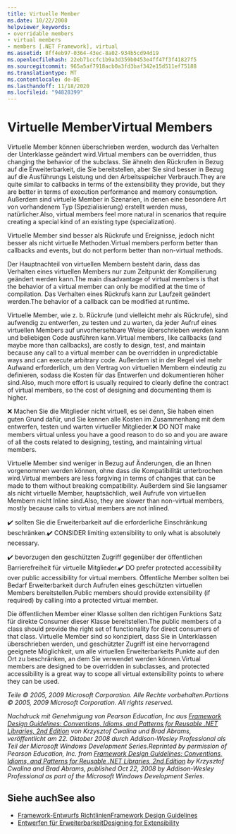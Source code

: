 ```yaml
---
title: Virtuelle Member
ms.date: 10/22/2008
helpviewer_keywords:
- overridable members
- virtual members
- members [.NET Framework], virtual
ms.assetid: 8ff4eb97-0364-43ec-8a02-934b5cd94d19
ms.openlocfilehash: 22eb71ccfc1b9a3d359b0453e4ff47f3f41827f5
ms.sourcegitcommit: 965a5af7918acb0a3fd3baf342e15d511ef75188
ms.translationtype: MT
ms.contentlocale: de-DE
ms.lasthandoff: 11/18/2020
ms.locfileid: "94828399"
---
```

# <a name="virtual-members"></a><span data-ttu-id="8fcff-102">Virtuelle Member</span><span class="sxs-lookup"><span data-stu-id="8fcff-102">Virtual Members</span></span>
<span data-ttu-id="8fcff-103">Virtuelle Member können überschrieben werden, wodurch das Verhalten der Unterklasse geändert wird.</span><span class="sxs-lookup"><span data-stu-id="8fcff-103">Virtual members can be overridden, thus changing the behavior of the subclass.</span></span> <span data-ttu-id="8fcff-104">Sie ähneln den Rückrufen in Bezug auf die Erweiterbarkeit, die Sie bereitstellen, aber Sie sind besser in Bezug auf die Ausführungs Leistung und den Arbeitsspeicher Verbrauch.</span><span class="sxs-lookup"><span data-stu-id="8fcff-104">They are quite similar to callbacks in terms of the extensibility they provide, but they are better in terms of execution performance and memory consumption.</span></span> <span data-ttu-id="8fcff-105">Außerdem sind virtuelle Member in Szenarien, in denen eine besondere Art von vorhandenem Typ (Spezialisierung) erstellt werden muss, natürlicher.</span><span class="sxs-lookup"><span data-stu-id="8fcff-105">Also, virtual members feel more natural in scenarios that require creating a special kind of an existing type (specialization).</span></span>

 <span data-ttu-id="8fcff-106">Virtuelle Member sind besser als Rückrufe und Ereignisse, jedoch nicht besser als nicht virtuelle Methoden.</span><span class="sxs-lookup"><span data-stu-id="8fcff-106">Virtual members perform better than callbacks and events, but do not perform better than non-virtual methods.</span></span>

 <span data-ttu-id="8fcff-107">Der Hauptnachteil von virtuellen Membern besteht darin, dass das Verhalten eines virtuellen Members nur zum Zeitpunkt der Kompilierung geändert werden kann.</span><span class="sxs-lookup"><span data-stu-id="8fcff-107">The main disadvantage of virtual members is that the behavior of a virtual member can only be modified at the time of compilation.</span></span> <span data-ttu-id="8fcff-108">Das Verhalten eines Rückrufs kann zur Laufzeit geändert werden.</span><span class="sxs-lookup"><span data-stu-id="8fcff-108">The behavior of a callback can be modified at runtime.</span></span>

 <span data-ttu-id="8fcff-109">Virtuelle Member, wie z. b. Rückrufe (und vielleicht mehr als Rückrufe), sind aufwendig zu entwerfen, zu testen und zu warten, da jeder Aufruf eines virtuellen Members auf unvorhersehbare Weise überschrieben werden kann und beliebigen Code ausführen kann.</span><span class="sxs-lookup"><span data-stu-id="8fcff-109">Virtual members, like callbacks (and maybe more than callbacks), are costly to design, test, and maintain because any call to a virtual member can be overridden in unpredictable ways and can execute arbitrary code.</span></span> <span data-ttu-id="8fcff-110">Außerdem ist in der Regel viel mehr Aufwand erforderlich, um den Vertrag von virtuellen Membern eindeutig zu definieren, sodass die Kosten für das Entwerfen und dokumentieren höher sind.</span><span class="sxs-lookup"><span data-stu-id="8fcff-110">Also, much more effort is usually required to clearly define the contract of virtual members, so the cost of designing and documenting them is higher.</span></span>

 <span data-ttu-id="8fcff-111">❌ Machen Sie die Mitglieder nicht virtuell, es sei denn, Sie haben einen guten Grund dafür, und Sie kennen alle Kosten im Zusammenhang mit dem entwerfen, testen und warten virtueller Mitglieder.</span><span class="sxs-lookup"><span data-stu-id="8fcff-111">❌ DO NOT make members virtual unless you have a good reason to do so and you are aware of all the costs related to designing, testing, and maintaining virtual members.</span></span>

 <span data-ttu-id="8fcff-112">Virtuelle Member sind weniger in Bezug auf Änderungen, die an Ihnen vorgenommen werden können, ohne dass die Kompatibilität unterbrochen wird.</span><span class="sxs-lookup"><span data-stu-id="8fcff-112">Virtual members are less forgiving in terms of changes that can be made to them without breaking compatibility.</span></span> <span data-ttu-id="8fcff-113">Außerdem sind Sie langsamer als nicht virtuelle Member, hauptsächlich, weil Aufrufe von virtuellen Membern nicht Inline sind.</span><span class="sxs-lookup"><span data-stu-id="8fcff-113">Also, they are slower than non-virtual members, mostly because calls to virtual members are not inlined.</span></span>

 <span data-ttu-id="8fcff-114">✔️ sollten Sie die Erweiterbarkeit auf die erforderliche Einschränkung beschränken.</span><span class="sxs-lookup"><span data-stu-id="8fcff-114">✔️ CONSIDER limiting extensibility to only what is absolutely necessary.</span></span>

 <span data-ttu-id="8fcff-115">✔️ bevorzugen den geschützten Zugriff gegenüber der öffentlichen Barrierefreiheit für virtuelle Mitglieder.</span><span class="sxs-lookup"><span data-stu-id="8fcff-115">✔️ DO prefer protected accessibility over public accessibility for virtual members.</span></span> <span data-ttu-id="8fcff-116">Öffentliche Member sollten bei Bedarf Erweiterbarkeit durch Aufrufen eines geschützten virtuellen Members bereitstellen.</span><span class="sxs-lookup"><span data-stu-id="8fcff-116">Public members should provide extensibility (if required) by calling into a protected virtual member.</span></span>

 <span data-ttu-id="8fcff-117">Die öffentlichen Member einer Klasse sollten den richtigen Funktions Satz für direkte Consumer dieser Klasse bereitstellen.</span><span class="sxs-lookup"><span data-stu-id="8fcff-117">The public members of a class should provide the right set of functionality for direct consumers of that class.</span></span> <span data-ttu-id="8fcff-118">Virtuelle Member sind so konzipiert, dass Sie in Unterklassen überschrieben werden, und geschützter Zugriff ist eine hervorragend geeignete Möglichkeit, um alle virtuellen Erweiterbarkeits Punkte auf den Ort zu beschränken, an dem Sie verwendet werden können.</span><span class="sxs-lookup"><span data-stu-id="8fcff-118">Virtual members are designed to be overridden in subclasses, and protected accessibility is a great way to scope all virtual extensibility points to where they can be used.</span></span>

 <span data-ttu-id="8fcff-119">*Teile &copy; 2005, 2009 Microsoft Corporation. Alle Rechte vorbehalten.*</span><span class="sxs-lookup"><span data-stu-id="8fcff-119">*Portions &copy; 2005, 2009 Microsoft Corporation. All rights reserved.*</span></span>

 <span data-ttu-id="8fcff-120">*Nachdruck mit Genehmigung von Pearson Education, Inc aus [Framework Design Guidelines: Conventions, Idioms, and Patterns for Reusable .NET Libraries, 2nd Edition](https://www.informit.com/store/framework-design-guidelines-conventions-idioms-and-9780321545619) von Krzysztof Cwalina und Brad Abrams, veröffentlicht am 22. Oktober 2008 durch Addison-Wesley Professional als Teil der Microsoft Windows Development Series.*</span><span class="sxs-lookup"><span data-stu-id="8fcff-120">*Reprinted by permission of Pearson Education, Inc. from [Framework Design Guidelines: Conventions, Idioms, and Patterns for Reusable .NET Libraries, 2nd Edition](https://www.informit.com/store/framework-design-guidelines-conventions-idioms-and-9780321545619) by Krzysztof Cwalina and Brad Abrams, published Oct 22, 2008 by Addison-Wesley Professional as part of the Microsoft Windows Development Series.*</span></span>

## <a name="see-also"></a><span data-ttu-id="8fcff-121">Siehe auch</span><span class="sxs-lookup"><span data-stu-id="8fcff-121">See also</span></span>

- [<span data-ttu-id="8fcff-122">Framework-Entwurfs Richtlinien</span><span class="sxs-lookup"><span data-stu-id="8fcff-122">Framework Design Guidelines</span></span>](index.md)
- [<span data-ttu-id="8fcff-123">Entwerfen für Erweiterbarkeit</span><span class="sxs-lookup"><span data-stu-id="8fcff-123">Designing for Extensibility</span></span>](designing-for-extensibility.md)

